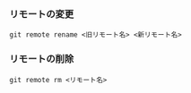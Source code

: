 ### リモートの変更

```git
git remote rename <旧リモート名> <新リモート名>
```

### リモートの削除

```git
git remote rm <リモート名>
```
